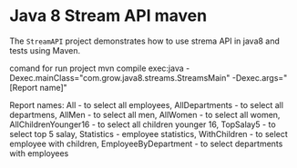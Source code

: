 # Java 8 Stream API maven


The `StreamAPI` project demonstrates how to use strema API in java8
and tests using Maven. 

comand for run project
mvn compile exec:java -Dexec.mainClass="com.grow.java8.streams.StreamsMain" -Dexec.args="[Report name]"  

Report names: 
    All - to select all employees,
    AllDepartments - to select all departmens,
    AllMen - to select all men,
    AllWomen - to select all women,
    AllChildrenYounger16 - to select all children younger 16,
    TopSalay5 - to select top 5 salay,
    Statistics - employee statistics,
    WithChildren - to select employee with children,
    EmployeeByDepartment - to select departments with employees
